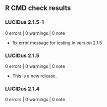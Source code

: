## R CMD check results

### LUCIDus 2.1.5-1
0 errors | 0 warnings | 0 note
* fix error message for testing in version 2.1.5


### LUCIDus 2.1.5
0 errors | 0 warnings | 0 note
* This is a new release.

### LUCIDus 2.1.4
0 errors | 0 warnings | 0 note
